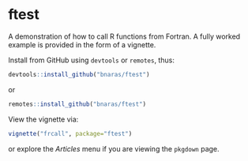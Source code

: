 # ftest

A demonstration of how to call R functions from Fortran.  A fully
worked example is provided in the form of a vignette. 

Install from GitHub using `devtools` or `remotes`, thus:

``` r
devtools::install_github("bnaras/ftest")
```

or

``` r
remotes::install_github("bnaras/ftest")
```

View the vignette via: 

``` r
vignette("frcall", package="ftest")
```

or explore the _Articles_ menu if you are viewing the `pkgdown` page. 



